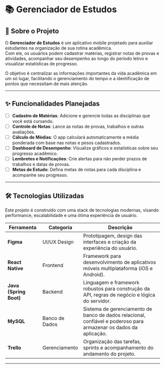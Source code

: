 # 📚 Gerenciador de Estudos

## 📖 Sobre o Projeto
O **Gerenciador de Estudos** é um aplicativo mobile projetado para auxiliar estudantes na organização de sua rotina acadêmica.  
Com ele, os usuários podem cadastrar matérias, registrar notas de provas e atividades, acompanhar seu desempenho ao longo do período letivo e visualizar estatísticas de progresso.  

O objetivo é centralizar as informações importantes da vida acadêmica em um só lugar, facilitando o gerenciamento do tempo e a identificação de pontos que necessitam de mais atenção.

---

## ✨ Funcionalidades Planejadas

- [ ] **Cadastro de Matérias**: Adicione e gerencie todas as disciplinas que você está cursando.  
- [ ] **Controle de Notas**: Lance as notas de provas, trabalhos e outras avaliações.  
- [ ] **Cálculo de Médias**: O app calculará automaticamente a média ponderada com base nas notas e pesos cadastrados.  
- [ ] **Dashboard de Desempenho**: Visualize gráficos e estatísticas sobre seu progresso acadêmico.  
- [ ] **Lembretes e Notificações**: Crie alertas para não perder prazos de trabalhos e datas de provas.  
- [ ] **Metas de Estudo**: Defina metas de notas para cada disciplina e acompanhe seu progresso.  

---

## 🛠️ Tecnologias Utilizadas

Este projeto é construído com uma stack de tecnologias modernas, visando performance, escalabilidade e uma ótima experiência de usuário.

| Ferramenta   | Categoria        | Descrição                                                                 |
|--------------|-----------------|---------------------------------------------------------------------------|
| **Figma**    | UI/UX Design    | Prototipagem, design das interfaces e criação da experiência do usuário.   |
| **React Native** | Frontend    | Framework para desenvolvimento de aplicativos móveis multiplataforma (iOS e Android). |
| **Java (Spring Boot)** | Backend    | Linguagem e framework robustos para construção da API, regras de negócio e lógica do servidor. |
| **MySQL** | Banco de Dados | Sistema de gerenciamento de banco de dados relacional, confiável e poderoso para armazenar os dados da aplicação. |
| **Trello**   | Gerenciamento   | Organização das tarefas, sprints e acompanhamento do andamento do projeto. |

---
